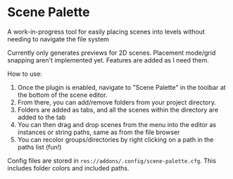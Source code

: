 # Scene Palette
A work-in-progress tool for easily placing scenes into levels without needing to navigate the file system

Currently only generates previews for 2D scenes.
Placement mode/grid snapping aren't implemented yet.
Features are added as I need them.

How to use:
1. Once the plugin is enabled, navigate to "Scene Palette" in the toolbar at the bottom of the scene editor.
2. From there, you can add/remove folders from your project directory.
3. Folders are added as tabs, and all the scenes within the directory are added to the tab
4. You can then drag and drop scenes from the menu into the editor as instances or string paths, same as from the file browser
5. You can recolor groups/directories by right clicking on a path in the paths list (fun!)

Config files are stored in `res://addons/.config/scene-palette.cfg`. This includes folder colors and included paths.
